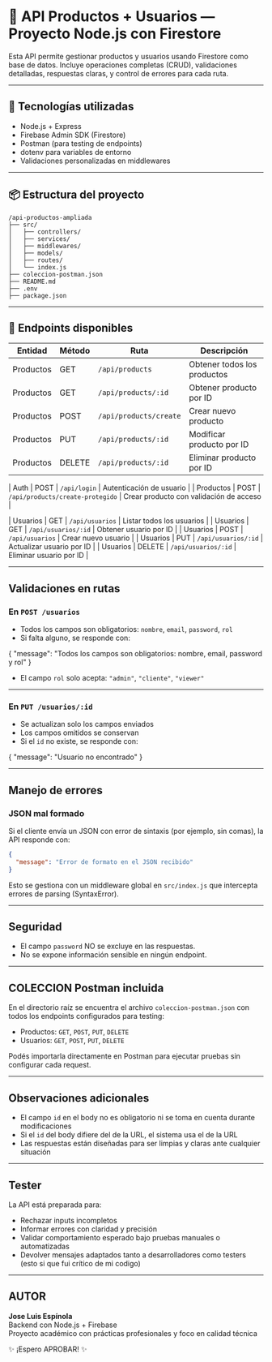 # 🧠 API Productos + Usuarios — Proyecto Node.js con Firestore

Esta API permite gestionar productos y usuarios usando Firestore como base de datos. Incluye operaciones completas (CRUD), validaciones detalladas, respuestas claras, y control de errores para cada ruta.

---

## 🚀 Tecnologías utilizadas

- Node.js + Express  
- Firebase Admin SDK (Firestore)  
- Postman (para testing de endpoints)  
- dotenv para variables de entorno  
- Validaciones personalizadas en middlewares

---

## 📦 Estructura del proyecto

```
/api-productos-ampliada
├── src/
│   ├── controllers/
│   ├── services/
│   ├── middlewares/
│   ├── models/
│   ├── routes/
│   └── index.js
├── coleccion-postman.json
├── README.md
├── .env
├── package.json
```

---


## 📮 Endpoints disponibles

| Entidad   | Método | Ruta                             | Descripción                             |
|-----------|--------|----------------------------------|-----------------------------------------|
| Productos | GET    | `/api/products`                  | Obtener todos los productos             |
| Productos | GET    | `/api/products/:id`              | Obtener producto por ID                 |
| Productos | POST   | `/api/products/create`           | Crear nuevo producto                    |
| Productos | PUT    | `/api/products/:id`              | Modificar producto por ID               |
| Productos | DELETE | `/api/products/:id`              | Eliminar producto por ID                |

| Auth      | POST   | `/api/login`                     | Autenticación de usuario                |
| Productos | POST   | `/api/products/create-protegido` | Crear producto con validación de acceso |

| Usuarios  | GET    | `/api/usuarios`                  | Listar todos los usuarios               |
| Usuarios  | GET    | `/api/usuarios/:id`              | Obtener usuario por ID                  |
| Usuarios  | POST   | `/api/usuarios`                  | Crear nuevo usuario                     |
| Usuarios  | PUT    | `/api/usuarios/:id`              | Actualizar usuario por ID               |
| Usuarios  | DELETE | `/api/usuarios/:id`              | Eliminar usuario por ID                 |


---

## Validaciones en rutas

### En `POST /usuarios`

- Todos los campos son obligatorios: `nombre`, `email`, `password`, `rol`
- Si falta alguno, se responde con:

{
  "message": "Todos los campos son obligatorios: nombre, email, password y rol"
}


- El campo `rol` solo acepta: `"admin"`, `"cliente"`, `"viewer"`

---

### En `PUT /usuarios/:id`

- Se actualizan solo los campos enviados  
- Los campos omitidos se conservan  
- Si el `id` no existe, se responde con:


{
  "message": "Usuario no encontrado"
}


---

## Manejo de errores

### JSON mal formado

Si el cliente envía un JSON con error de sintaxis (por ejemplo, sin comas), la API responde con:

```json
{
  "message": "Error de formato en el JSON recibido"
}
```

Esto se gestiona con un middleware global en `src/index.js` que intercepta errores de parsing (SyntaxError).

---

## Seguridad

- El campo `password` NO se excluye en las respuestas.
- No se expone información sensible en ningún endpoint.

---

## COLECCION Postman incluida

En el directorio raíz se encuentra el archivo `coleccion-postman.json` con todos los endpoints configurados para testing:

- Productos: `GET`, `POST`, `PUT`, `DELETE`  
- Usuarios: `GET`, `POST`, `PUT`, `DELETE`

Podés importarla directamente en Postman para ejecutar pruebas sin configurar cada request.

---

## Observaciones adicionales

- El campo `id` en el body no es obligatorio ni se toma en cuenta durante modificaciones  
- Si el `id` del body difiere del de la URL, el sistema usa el de la URL  
- Las respuestas están diseñadas para ser limpias y claras ante cualquier situación

---

## Tester

La API está preparada para:

- Rechazar inputs incompletos  
- Informar errores con claridad y precisión  
- Validar comportamiento esperado bajo pruebas manuales o automatizadas  
- Devolver mensajes adaptados tanto a desarrolladores como testers (esto si que fui crítico de mi codigo)

---

## AUTOR

**Jose Luis Espínola**  
Backend con Node.js + Firebase  
Proyecto académico con prácticas profesionales y foco en calidad técnica


✨ ¡Espero APROBAR! ✨

